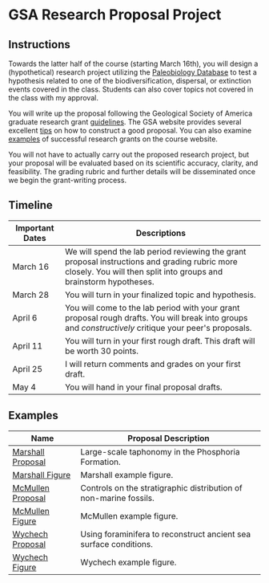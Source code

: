 # GSA Research Proposal Project

## Instructions

Towards the latter half of the course (starting March 16th), you will design a (hypothetical) research project utilizing the [Paleobiology Database](https://paleobiodb.org/#/) to test a hypothesis related to one of the biodiversification, dispersal, or extinction events covered in the class. Students can also cover topics not covered in the class with my approval. 

You will write up the proposal following the Geological Society of America graduate research grant [guidelines](http://www.geosociety.org/grants/gradgrants.htm). The GSA website provides several excellent [tips](http://www.geosociety.org/grants/ap_tips.htm) on how to construct a good proposal. You can also examine [examples](#Examples) of successful research grants on the course website. 

You will not have to actually carry out the proposed research project, but your proposal will be evaluated based on its scientific accuracy, clarity, and feasibility. The grading rubric and further details will be disseminated once we begin the grant-writing process.

## Timeline

Important Dates | Descriptions
------- | -------
March 16 | We will spend the lab period reviewing the grant proposal instructions and grading rubric more closely. You will then split into groups and brainstorm hypotheses.
March 28 | You will turn in your finalized topic and hypothesis.
April 6 | You will come to the lab period with your grant proposal rough drafts. You will break into groups and *constructively* critique your peer's proposals.
April 11 | You will turn in your first rough draft. This draft will be worth 30 points.
April 25 | I will return comments and grades on your first draft.
May 4 | You will hand in your final proposal drafts.

## Examples

Name | Proposal Description
------- | -------
[Marshall Proposal](https://github.com/aazaff/teachPaleobiology/blob/master/GSAProposals/MarshallGSA2015.pdf) | Large-scale taphonomy in the Phosphoria Formation.
[Marshall Figure](https://github.com/aazaff/teachPaleobiology/blob/master/GSAProposals/MarshallFigure.pdf) | Marshall example figure.
[McMullen Proposal](https://github.com/aazaff/teachPaleobiology/blob/master/GSAProposals/McMullenGSA2015.pdf) | Controls on the stratigraphic distribution of non-marine fossils.
[McMullen Figure](https://github.com/aazaff/teachPaleobiology/blob/master/GSAProposals/McMullenFigure.pdf) | McMullen example figure.
[Wychech Proposal](https://github.com/aazaff/teachPaleobiology/blob/master/GSAProposals/WychechGSA2015.pdf) | Using foraminifera to reconstruct ancient sea surface conditions. 
[Wychech Figure](https://github.com/aazaff/teachPaleobiology/blob/master/GSAProposals/WychechFigure.pdf) | Wychech example figure.

